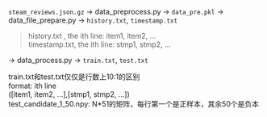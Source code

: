 
`steam_reviews.json.gz`
-> data_preprocess.py ->
`data_pre.pkl`
-> data_file_prepare.py ->
`history.txt`, `timestamp.txt`
> history.txt  , the ith line: item1, item2, ...\
> timestamp.txt, the ith line: stmp1, stmp2, ... 

-> data_process.py ->
`train.txt`, `test.txt`

train.txt和test.txt仅仅是行数上10:1的区别\
format: ith line\
    ([item1, item2, ...],[stmp1, stmp2, ...])\
test_candidate_1_50.npy: N*51的矩阵，每行第一个是正样本，其余50个是负本